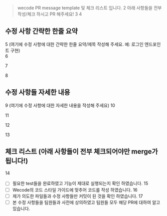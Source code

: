 >wecode PR message template 및 체크 리스트 입니다. 
2
아래 사항들을 전부 작성/체크 하시고 PR 해주세요!
3
4
## 수정 사항 간략한 한줄 요약
5
(여기에 수정 사항에 대한 간략한 한줄 요약/제목 작성해 주세요. 예: 로그인 엔드포인트 구현)       
6

7

8
## 수정 사항들 자세한 내용
9
(여기에 수정 사항에 대한 자세한 내용을 작성해 주세요)
10

11

12

13
## 체크 리스트 (아래 사항들이 전부 체크되어야만 merge가 됩니다!)
14
- [ ] 필요한 test들을 완료하였고 기능이 제대로 실행되는지 확인 하였습니다.
15
- [ ] Wecode의 코드 스타일 가이드에 맞추어 코드를 작성 하였습니다.
16
- [ ] 제가 의도한 파일들과 수정 사항들만 커밋이 된 것을 확인 하였습니다.
17
- [ ] 본 수정 사항들을 팀원들과 사전에 상의하였고 팀원들 모두 해당 PR에 대하여 알고 있습니다.
